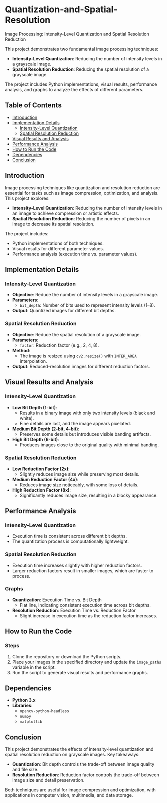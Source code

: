 # Quantization-and-Spatial-Resolution

Image Processing: Intensity-Level Quantization and Spatial Resolution Reduction

This project demonstrates two fundamental image processing techniques:
- **Intensity-Level Quantization**: Reducing the number of intensity levels in a grayscale image.
- **Spatial Resolution Reduction**: Reducing the spatial resolution of a grayscale image.

The project includes Python implementations, visual results, performance analysis, and graphs to analyze the effects of different parameters.

## Table of Contents
- [Introduction](#introduction)
- [Implementation Details](#implementation-details)
  - [Intensity-Level Quantization](#intensity-level-quantization)
  - [Spatial Resolution Reduction](#spatial-resolution-reduction)
- [Visual Results and Analysis](#visual-results-and-analysis)
- [Performance Analysis](#performance-analysis)
- [How to Run the Code](#how-to-run-the-code)
- [Dependencies](#dependencies)
- [Conclusion](#conclusion)

## Introduction
Image processing techniques like quantization and resolution reduction are essential for tasks such as image compression, optimization, and analysis. This project explores:
- **Intensity-Level Quantization**: Reducing the number of intensity levels in an image to achieve compression or artistic effects.
- **Spatial Resolution Reduction**: Reducing the number of pixels in an image to decrease its spatial resolution.

The project includes:
- Python implementations of both techniques.
- Visual results for different parameter values.
- Performance analysis (execution time vs. parameter values).

## Implementation Details

### Intensity-Level Quantization
- **Objective**: Reduce the number of intensity levels in a grayscale image.
- **Parameters**:
  - `bit_depth`: Number of bits used to represent intensity levels (1–8).
- **Output**: Quantized images for different bit depths.

### Spatial Resolution Reduction
- **Objective**: Reduce the spatial resolution of a grayscale image.
- **Parameters**:
  - `factor`: Reduction factor (e.g., 2, 4, 8).
- **Method**:
  - The image is resized using `cv2.resize()` with `INTER_AREA` interpolation.
- **Output**: Reduced-resolution images for different reduction factors.

## Visual Results and Analysis

### Intensity-Level Quantization
- **Low Bit Depth (1-bit)**:
  - Results in a binary image with only two intensity levels (black and white).
  - Fine details are lost, and the image appears pixelated.
- **Medium Bit Depth (2-bit, 4-bit)**:
  - Preserves some details but introduces visible banding artifacts.
- **High Bit Depth (6-bit)**:
  - Produces images close to the original quality with minimal banding.

### Spatial Resolution Reduction
- **Low Reduction Factor (2x)**:
  - Slightly reduces image size while preserving most details.
- **Medium Reduction Factor (4x)**:
  - Reduces image size noticeably, with some loss of details.
- **High Reduction Factor (8x)**:
  - Significantly reduces image size, resulting in a blocky appearance.

## Performance Analysis

### Intensity-Level Quantization
- Execution time is consistent across different bit depths.
- The quantization process is computationally lightweight.

### Spatial Resolution Reduction
- Execution time increases slightly with higher reduction factors.
- Larger reduction factors result in smaller images, which are faster to process.

### Graphs
- **Quantization**: Execution Time vs. Bit Depth
  - Flat line, indicating consistent execution time across bit depths.
- **Resolution Reduction**: Execution Time vs. Reduction Factor
  - Slight increase in execution time as the reduction factor increases.

## How to Run the Code

### Steps
1. Clone the repository or download the Python scripts.
2. Place your images in the specified directory and update the `image_paths` variable in the script.
3. Run the script to generate visual results and performance graphs.

## Dependencies
- **Python 3.x**
- **Libraries**:
  - `opencv-python-headless`
  - `numpy`
  - `matplotlib`

## Conclusion
This project demonstrates the effects of intensity-level quantization and spatial resolution reduction on grayscale images. Key takeaways:
- **Quantization**: Bit depth controls the trade-off between image quality and file size.
- **Resolution Reduction**: Reduction factor controls the trade-off between image size and detail preservation.

Both techniques are useful for image compression and optimization, with applications in computer vision, multimedia, and data storage.
